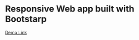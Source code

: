 # Responsive Web app built with Bootstarp
[Demo Link](https://peichunkao.github.io/responsivedemo.github.io/)
